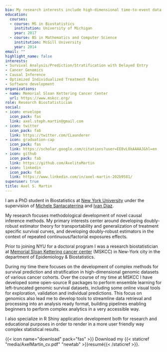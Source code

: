```yaml
---
bio: My research interests include high-dimensional time-to-event data prediction and stratification in cancer genomics, lately I have also developed an interest in causal inference and individualized treatment rules.
education:
  courses:
  - course: MS in Biostatistics
    institution: University of Michigan
    year: 2017
  - course: BS in Mathematics and Computer Science
    institution: McGill University
    year: 2014
email: ""
highlight_name: false
interests:
- Survival Analysis/Prediction/Stratification with Delayed Entry
- Cancer Genomics
- Causal Inference
- Optimized Individualized Treatment Rules
- Software development
organizations:
- name: Memorial Sloan Kettering Cancer Center
  url: https://www.mskcc.org/
role: Research Biostatistician
social:
- icon: envelope
  icon_pack: fas
  link: axel.steph.martin@gmail.com
- icon: twitter
  icon_pack: fab
  link: https://twitter.com/CLaunderer
- icon: graduation-cap
  icon_pack: fas
  link: https://scholar.google.com/citations?user=EE0vL8kAAAAJ&hl=en
- icon: github
  icon_pack: fab
  link: https://github.com/AxelitoMartin
- icon: linkedin
  icon_pack: fab
  link: https://www.linkedin.com/in/axel-martin-202b9581/
superuser: true
title: Axel S. Martin
---
```


I am a PhD student in Biostatistics at [New York University](https://publichealth.nyu.edu/department/biostatistics) under the supervision of [Michele Santacaterrina](https://michelesantacatterina.github.io/) and [Ivan Diaz](https://www.idiaz.xyz/).

My research focuses methodological development of novel causal inference methods. My primary interests center around developing doubly-robust estimator theory for transportability and generalization of treatment specific survival curves, and developing doubly-robust estimators in the context of repeated continuous/factorial exposures effects.


Prior to joining NYU for a doctoral program I was a research biostatistician at [Memorial Sloan Kettering cancer center](https://www.mskcc.org/departments/epidemiology-biostatistics) (MSKCC) in New-York city in the department of Epidemiology & Biostatistics. 

During my time there focuses on the development of complex methods for survival prediction and stratification in high-dimensional genomic datasets of various cancer cohorts. Over the course of my time at MSKCC I have developed some open-source R packages to perform ensemble learning for left-truncated genomic survival datasets, including some online visual tools for exploration, validation and individual predictions.  This focus on genomics also lead me to develop tools to streamline data retrieval and processing into an analysis ready format, building pipelines enabling beginners to perform complex analytics in a very accessible way.

I also specialize in R Shiny application development both for research and educational purposes in order to render in a more user friendly way complex statistical results.


{{< icon name="download" pack="fas" >}} Download my {{< staticref "media/AxelMartin_cv.pdf" "newtab" >}}resumé{{< /staticref >}}.
